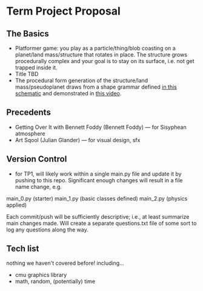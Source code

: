 # Term Project Proposal

## The Basics

- Platformer game: you play as a particle/thing/blob coasting on a planet/land mass/structure that rotates in place. The structure grows procedurally complex and your goal is to stay on its surface, i.e. not get trapped inside it.
- Title TBD
- The procedural form generation of the structure/land mass/pseudoplanet draws from a shape grammar defined [in this schematic](https://raw.githubusercontent.com/liuleslie/liuleslie.github.io/refs/heads/main/journal-media/ShapeGrammar_Schematic.png) and demonstrated in [this video](https://vimeo.com/1025495834).

## Precedents

- Getting Over It with Bennett Foddy (Bennett Foddy) — for Sisyphean atmosphere
- Art Sqool (Julian Glander) — for visual design, sfx

## Version Control

- for TP1, will likely work within a single main.py file and update it by pushing to this repo. Significant enough changes will result in a file name change, e.g.

main_0.py (starter)
main_1.py (basic classes defined)
main_2.py (physics applied)

Each commit/push will be sufficiently descriptive; i.e., at least summarize main changes made. Will create a separate questions.txt file of some sort to log any questions along the way.

## Tech list

nothing we haven't covered before! including...
- cmu graphics library
- math, random, (potentially) time